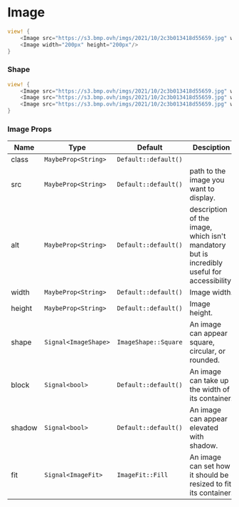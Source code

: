 # Image

```rust demo
view! {
    <Image src="https://s3.bmp.ovh/imgs/2021/10/2c3b013418d55659.jpg" width="500px"/>
    <Image width="200px" height="200px"/>
}
```

### Shape

```rust demo
view! {
    <Image src="https://s3.bmp.ovh/imgs/2021/10/2c3b013418d55659.jpg" width="200px" height="200px"/>
    <Image src="https://s3.bmp.ovh/imgs/2021/10/2c3b013418d55659.jpg" width="200px" height="200px" shape=ImageShape::Circular/>
    <Image src="https://s3.bmp.ovh/imgs/2021/10/2c3b013418d55659.jpg" width="200px" height="200px" shape=ImageShape::Rounded/>
}
```

### Image Props

| Name | Type | Default | Desciption |
| --- | --- | --- | --- |
| class | `MaybeProp<String>` | `Default::default()` |  |
| src | `MaybeProp<String>` | `Default::default()` | path to the image you want to display. |
| alt | `MaybeProp<String>` | `Default::default()` | description of the image, which isn't mandatory but is incredibly useful for accessibility. |
| width | `MaybeProp<String>` | `Default::default()` | Image width. |
| height | `MaybeProp<String>` | `Default::default()` | Image height. |
| shape | `Signal<ImageShape>` | `ImageShape::Square` | An image can appear square, circular, or rounded. |
| block | `Signal<bool>` | `Default::default()` | An image can take up the width of its container. |
| shadow | `Signal<bool>` | `Default::default()` | An image can appear elevated with shadow. |
| fit | `Signal<ImageFit>` | `ImageFit::Fill` | An image can set how it should be resized to fit its container. |
